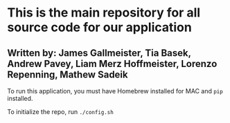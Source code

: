 # This is the main repository for all source code for our application

## Written by: James Gallmeister, Tia Basek, Andrew Pavey, Liam Merz Hoffmeister, Lorenzo Repenning, Mathew Sadeik

To run this application, you must have Homebrew installed for MAC and `pip` installed. 

To initialize the repo, run `./config.sh`

